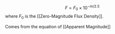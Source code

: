 $$F = F_0 \times 10^{-m/2.5}$$where $F_0$ is the [[Zero-Magnitude Flux Density]].

Comes from the equation of [[Apparent Magnitude]]